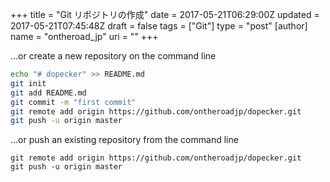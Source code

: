 +++
title = "Git リポジトリの作成"
date = 2017-05-21T06:29:00Z
updated = 2017-05-21T07:45:48Z
draft = false
tags = ["Git"]
type = "post"
[author]
	name = "ontheroad_jp"
	uri = ""
+++

…or create a new repository on the command line

```bash
echo "# dopecker" >> README.md
git init
git add README.md
git commit -m "first commit"
git remote add origin https://github.com/ontheroadjp/dopecker.git
git push -u origin master
```

…or push an existing repository from the command line

```
git remote add origin https://github.com/ontheroadjp/dopecker.git
git push -u origin master
```